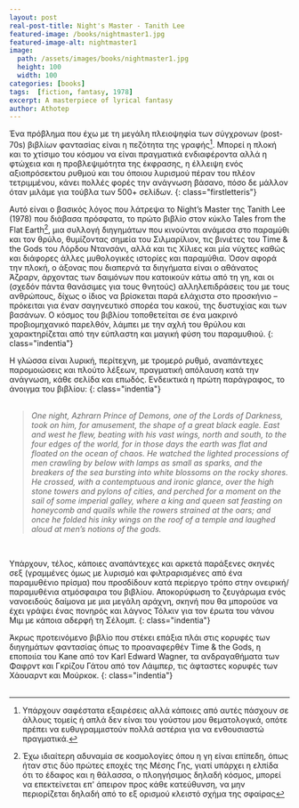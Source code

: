 ```yaml
---
layout: post
real-post-title: Night's Master - Tanith Lee
featured-image: /books/nightmaster1.jpg
featured-image-alt: nightmaster1
image:
  path: /assets/images/books/nightmaster1.jpg
  height: 100
  width: 100
categories: [books]
tags:  [fiction, fantasy, 1978]
excerpt: A masterpiece of lyrical fantasy
author: Athotep
---
```

Ένα πρόβλημα που έχω με τη μεγάλη πλειοψηφία των σύγχρονων (post-70s) βιβλίων φαντασίας είναι η πεζότητα της γραφής[^1]. Μπορεί η πλοκή και το χτίσιμο του κόσμου να είναι πραγματικά ενδιαφέροντα αλλά η φτώχεια και η προβλεψιμότητα της έκφρασης, η έλλειψη ενός αξιοπρόσεκτου ρυθμού και του όποιου λυρισμού πέραν του πλέον τετριμμένου, κάνει πολλές φορές την ανάγνωση βάσανο, πόσο δε μάλλον όταν μιλάμε για τούβλα των 500+ σελίδων.
{: class="firstletteris"}

Αυτό είναι ο βασικός λόγος που λάτρεψα το Night’s Master της Tanith Lee (1978) που διάβασα πρόσφατα, το πρώτο βιβλίο στον κύκλο Tales from the Flat Earth[^2], μια συλλογή διηγημάτων που κινούνται ανάμεσα στο παραμύθι και τον θρύλο, θυμίζοντας σημεία του Σιλμαρίλιον, τις βινιέτες του Time & the Gods του Λόρδου Ντανσάνι, αλλά και τις Χίλιες και μία νύχτες καθώς και διάφορες άλλες μυθολογικές ιστορίες και παραμύθια. Όσον αφορά την πλοκή, ο άξονας που διαπερνά τα διηγήματα είναι ο αθάνατος Άζραρν, άρχοντας των δαιμόνων που κατοικούν κάτω από τη γη, και οι (σχεδόν πάντα θανάσιμες για τους θνητούς) αλληλεπιδράσεις του με τους ανθρώπους, δίχως ο ίδιος να βρίσκεται παρά ελάχιστα στο προσκήνιο – πρόκειται για έναν σαγηνευτικό σπορέα του κακού, της δυστυχίας και των βασάνων. Ο κόσμος του βιβλίου τοποθετείται σε ένα μακρινό προβιομηχανικό παρελθόν, λάμπει με την αχλή του θρύλου και χαρακτηρίζεται από την εύπλαστη και μαγική φύση του παραμυθιού.
{: class="indentia"}

Η γλώσσα είναι λυρική, περίτεχνη, με τρομερό ρυθμό, αναπάντεχες παρομοιώσεις και πλούτο λέξεων, πραγματική απόλαυση κατά την ανάγνωση, κάθε σελίδα και επωδός. Ενδεικτικά η πρώτη παράγραφος, το άνοιγμα του βιβλίου:
{: class="indentia"}  
<br>

>*One night, Azhrarn Prince of Demons, one of the Lords of Darkness, took on him, for amusement, the shape of a great black eagle. East and west he flew, beating with his vast wings, north and south, to the four edges of the world, for in those days the earth was flat and floated on the ocean of chaos. He watched the lighted processions of men crawling by below with lamps as small as sparks, and the breakers of the sea bursting into white blossoms on the rocky shores. He crossed, with a contemptuous and ironic glance, over the high stone towers and pylons of cities, and perched for a moment on the sail of some imperial galley, where a king and queen sat feasting on honeycomb and quails while the rowers strained at the oars; and once he folded his inky wings on the roof of a temple and laughed aloud at men’s notions of the gods.*  
<br>

Υπάρχουν, τέλος, κάποιες αναπάντεχες και αρκετά παράξενες σκηνές σεξ (γραμμένες όμως με λυρισμό και φιλτραρισμένες από ένα παραμυθένιο πρίσμα) που προσδίδουν κατά περίεργο τρόπο στην ονειρική/παραμυθένια ατμόσφαιρα του βιβλίου. Αποκορύφωση το ζευγάρωμα ενός νανοειδούς δαίμονα με μια μεγάλη αράχνη, σκηνή που θα μπορούσε να έχει γράψει ένας πονηρός και λάγνος Τόλκιν για τον έρωτα του νάνου Μιμ με κάποια αδερφή τη Σέλομπ.
{: class="indentia"}


Άκρως προτεινόμενο βιβλίο που στέκει επάξια πλάι στις κορυφές των διηγημάτων φαντασίας όπως το προαναφερθέν Time & the Gods, η εποποιία του Kane από τον Karl Edward Wagner, τα ανδραγαθήματα των Φαφρντ και Γκρίζου Γάτου από τον Λάιμπερ, τις άφταστες κορυφές των Χάουαρντ και Μούρκοκ.
{: class="indentia"}  
<br>

[^1]: Υπάρχουν σαφέστατα εξαιρέσεις αλλά κάποιες από αυτές πάσχουν σε άλλους τομείς ή απλά δεν είναι του γούστου μου θεματολογικά, οπότε πρέπει να ευθυγραμμιστούν πολλά αστέρια για να ενθουσιαστώ πραγματικά.

[^2]: Έχω ιδιαίτερη αδυναμία σε κοσμολογίες όπου η γη είναι επίπεδη, όπως ήταν στις δύο πρώτες εποχές της Μέσης Γης, γιατί υπάρχει η ελπίδα ότι το έδαφος και η θάλασσα, ο πλοηγήσιμος δηλαδή κόσμος, μπορεί να επεκτείνεται επ' άπειρον προς κάθε κατεύθυνση, να μην περιορίζεται δηλαδή από το εξ ορισμού κλειστό σχήμα της σφαίρας